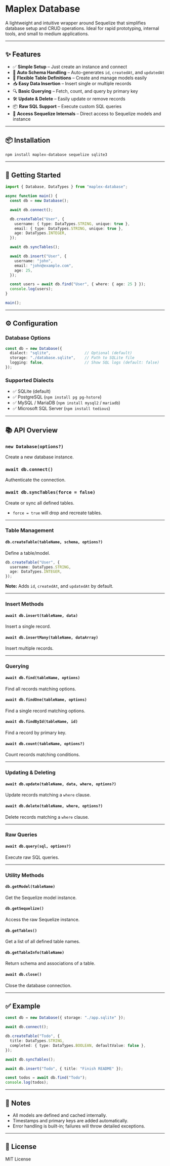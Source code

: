 # Maplex Database

A lightweight and intuitive wrapper around Sequelize that simplifies database setup and CRUD operations. Ideal for rapid prototyping, internal tools, and small to medium applications.

---

## ✨ Features

* ✅ **Simple Setup** – Just create an instance and connect
* 🔄 **Auto Schema Handling** – Auto-generates `id`, `createdAt`, and `updatedAt`
* 🔧 **Flexible Table Definitions** – Create and manage models easily
* 📥 **Easy Data Insertion** – Insert single or multiple records
* 🔍 **Basic Querying** – Fetch, count, and query by primary key
* 🛠️ **Update & Delete** – Easily update or remove records
* 📦 **Raw SQL Support** – Execute custom SQL queries
* 🔌 **Access Sequelize Internals** – Direct access to Sequelize models and instance

---

## 📦 Installation

```bash
npm install maplex-database sequelize sqlite3
```

---

## 🚀 Getting Started

```ts
import { Database, DataTypes } from "maplex-database";

async function main() {
  const db = new Database();

  await db.connect();

  db.createTable("User", {
    username: { type: DataTypes.STRING, unique: true },
    email: { type: DataTypes.STRING, unique: true },
    age: DataTypes.INTEGER,
  });

  await db.syncTables();

  await db.insert("User", {
    username: "john",
    email: "john@example.com",
    age: 25,
  });

  const users = await db.find("User", { where: { age: 25 } });
  console.log(users);
}

main();
```

---

## ⚙️ Configuration

### Database Options

```ts
const db = new Database({
  dialect: "sqlite",               // Optional (default)
  storage: "./database.sqlite",    // Path to SQLite file
  logging: false,                  // Show SQL logs (default: false)
});
```

### Supported Dialects

* ✅ SQLite (default)
* ✅ PostgreSQL (`npm install pg pg-hstore`)
* ✅ MySQL / MariaDB (`npm install mysql2` / `mariadb`)
* ✅ Microsoft SQL Server (`npm install tedious`)

---

## 📚 API Overview

### `new Database(options?)`

Create a new database instance.

### `await db.connect()`

Authenticate the connection.

### `await db.syncTables(force = false)`

Create or sync all defined tables.

* `force = true` will drop and recreate tables.

---

### Table Management

#### `db.createTable(tableName, schema, options?)`

Define a table/model.

```ts
db.createTable("User", {
  username: DataTypes.STRING,
  age: DataTypes.INTEGER,
});
```

**Note:** Adds `id`, `createdAt`, and `updatedAt` by default.

---

### Insert Methods

#### `await db.insert(tableName, data)`

Insert a single record.

#### `await db.insertMany(tableName, dataArray)`

Insert multiple records.

---

### Querying

#### `await db.find(tableName, options)`

Find all records matching options.

#### `await db.findOne(tableName, options)`

Find a single record matching options.

#### `await db.findById(tableName, id)`

Find a record by primary key.

#### `await db.count(tableName, options?)`

Count records matching conditions.

---

### Updating & Deleting

#### `await db.update(tableName, data, where, options?)`

Update records matching a `where` clause.

#### `await db.delete(tableName, where, options?)`

Delete records matching a `where` clause.

---

### Raw Queries

#### `await db.query(sql, options?)`

Execute raw SQL queries.

---

### Utility Methods

#### `db.getModel(tableName)`

Get the Sequelize model instance.

#### `db.getSequelize()`

Access the raw Sequelize instance.

#### `db.getTables()`

Get a list of all defined table names.

#### `db.getTableInfo(tableName)`

Return schema and associations of a table.

#### `await db.close()`

Close the database connection.

---

## ✅ Example

```ts
const db = new Database({ storage: "./app.sqlite" });

await db.connect();

db.createTable("Todo", {
  title: DataTypes.STRING,
  completed: { type: DataTypes.BOOLEAN, defaultValue: false },
});

await db.syncTables();

await db.insert("Todo", { title: "Finish README" });

const todos = await db.find("Todo");
console.log(todos);
```

---

## 📘 Notes

* All models are defined and cached internally.
* Timestamps and primary keys are added automatically.
* Error handling is built-in; failures will throw detailed exceptions.

---

## 📄 License

MIT License

